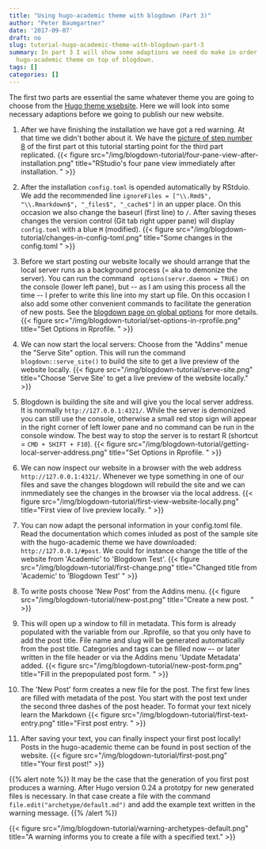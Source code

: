 ```yaml
---
title: "Using hugo-academic theme with blogdown (Part 3)"
author: "Peter Baumgartner"
date: '2017-09-07'
draft: no
slug: tutorial-hugo-academic-theme-with-blogdown-part-3
summary: In part 3 I will show some adaptions we need do make in order to use the
  hugo-academic theme on top of blogdown.
tags: []
categories: []
---
```


The first two parts are essential the same whatever theme you are going to choose from the [Hugo theme wsebsite](https://themes.gohugo.io/). Here we will look into some necessary adaptions before we going to publish our new website.

1. After we have finishing the installation we have got a red warning. At that time we didn't bother about it. We have the [picture of step number 8](/2017/09/04/tutorial-hugo-academic-theme-with-blogdown-part-1/) of the first part ot this tutorial starting point for the third part replicated. {{< figure src="/img/blogdown-tutorial/four-pane-view-after-installation.png" title="RStudio's four pane view immediately after installation. " >}}

2. After the installation `config.toml` is opended automatically by RStduio. We add the recommended line `ignoreFiles = ["\\.Rmd$", "\\.Rmarkdown$", "_files$", "_cache$"]` in an upper place. On this occasion we also change the baseurl (first line) to `/`. After saving theses changes the version control (Git tab right upper pane) will display `config.toml` with a blue `M` (modified). {{< figure src="/img/blogdown-tutorial/changes-in-config-toml.png" title="Some changes in the config.toml " >}}

3. Before we start posting our website locally we should arrange that the local server runs as a background process (= aka to demonize the server). You can run the command `
options(servr.daemon = TRUE)` on the console (lower left pane), but -- as I am using this process all the time -- I prefer to write this line into my start up file. On this occasion I also add some other convenient commands to facilitate the generation of new posts. See the [blogdown page on global options](https://bookdown.org/yihui/blogdown/global-options.html) for more details.  {{< figure src="/img/blogdown-tutorial/set-options-in-rprofile.png" title="Set Options in Rprofile. " >}}

4. We can now start the local servers: Choose from the "Addins" menue the "Serve Site" option. This will run the command `blogdown::serve_site()` to build the site to get a live preview of the website locally.  {{< figure src="/img/blogdown-tutorial/serve-site.png" title="Choose 'Serve Site' to get a live preview of the website locally." >}}

5. Blogdown is building the site and will give you the local server address. It is normally `http://127.0.0.1:4321/`. While the server is demonized you can still use the console, otherwise a small red stop sign will appear in the right corner of left lower pane and no command can be run in the console window. The best way to stop the server is to restart R (shortcut = `CMD + SHIFT + F10`). {{< figure src="/img/blogdown-tutorial/getting-local-server-address.png" title="Set Options in Rprofile. " >}}

6. We can now inspect our website in a browser with the web address `http://127.0.0.1:4321/`. Whenever we type something in one of our files and save the changes blogdown will rebuild the site and we can inmmediately see the changes in the browser via the local address. {{< figure src="/img/blogdown-tutorial/first-view-website-locally.png" title="First view of live preview locally. " >}} 

7. You can now adapt the personal information in your config.toml file. Read the documentation which comes inluded as post of the sample site with the hugo-academic theme we have downloaded: `http://127.0.0.1/#post`. We could for instance change the title of the website from 'Academic' to 'Blogdown Test'. {{< figure src="/img/blogdown-tutorial/first-change.png" title="Changed title from 'Academic' to 'Blogdown Test' " >}}

8. To write posts choose 'New Post' from the Addins menu. {{< figure src="/img/blogdown-tutorial/new-post.png" title="Create a new post. " >}} 

9. This will open up a window to fill in metadata. This form is already populated with the variable from our .Rprofile, so that you only have to add the post title. File name and slug will be generated automatically from the post title. Categories and tags can be filled now –- or later written in the file header or via the Addins menu 'Update Metadata' added. {{< figure src="/img/blogdown-tutorial/new-post-form.png" title="Fill in the prepopulated post form. " >}}

10. The 'New Post' form creates a new file for the post. The first few lines are filled with metadata of the post. You start with the post text under the second three dashes of the post header. To format your text nicely learn the Markdown  {{< figure src="/img/blogdown-tutorial/first-text-entry.png" title="First post entry. " >}}

11. After saving your text, you can finally inspect your first post locally! Posts in the hugo-academic theme can be found in post section of the website. {{< figure src="/img/blogdown-tutorial/first-post.png" title="Your first post!" >}}


{{% alert note %}}
It may be the case that the generation of you first post produces a warning. After Hugo version 0.24 a prototpy for new generated files is necessary. In that case create a file with the command `file.edit("archetype/default.md")` and add the example text written in the warning message.
{{% /alert %}}

{{< figure src="/img/blogdown-tutorial/warning-archetypes-default.png" title="A warning informs you to create a file with a specified text." >}}




